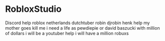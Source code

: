 # RobloxStudio
Discord
help
roblox
netherlands
dutchtuber
robin
djrobin
henk
help my mother goes kill me
i need a life as pewdiepie or david baszucki with million of dollars
i will be a youtuber
help i will have a million robuxs
